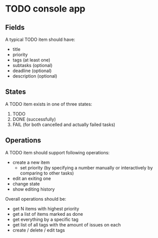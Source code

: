 # TODO console app 

## Fields

A typical TODO item should have:
 - title
 - priority
 - tags (at least one)
 - subtasks (optional)
 - deadline (optional)
 - description (optional)

## States

A TODO item exists in one of three states:
 1. TODO
 2. DONE (successfully)
 3. FAIL (for both cancelled and actually failed tasks) 

## Operations

A TODO item should support following operations:
 - create a new item
    - set priority (by specifying a number manually or interactively by comparing to other tasks)
 - edit an exiting one
 - change state
 - show editing history

Overall operations should be:
 - get N items with highest priority
 - get a list of items marked as done 
 - get everything by a specific tag 
 - get list of all tags with the amount of issues on each
 - create / delete / edit tags
